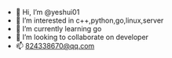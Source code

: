 - 👋 Hi, I’m @yeshui01
- 👀 I’m interested in c++,python,go,linux,server
- 🌱 I’m currently learning go
- 💞️ I’m looking to collaborate on developer
- 📫 824338670@qq.com

<!---
yeshui01/yeshui01 is a ✨ special ✨ repository because its `README.md` (this file) appears on your GitHub profile.
You can click the Preview link to take a look at your changes.
--->
